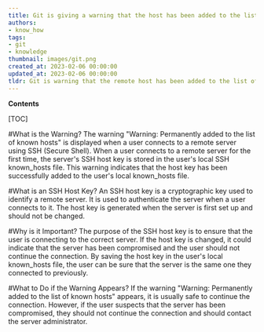 ```yaml
---
title: Git is giving a warning that the host has been added to the list of known hosts permanently
authors:
- know_how
tags:
- git
- knowledge
thumbnail: images/git.png
created_at: 2023-02-06 00:00:00
updated_at: 2023-02-06 00:00:00
tldr: Git is warning that the remote host has been added to the list of known hosts and the connection is now secure.
---
```


**Contents**

[TOC]

#What is the Warning?
The warning "Warning: Permanently added to the list of known hosts" is displayed when a user connects to a remote server using SSH (Secure Shell). When a user connects to a remote server for the first time, the server's SSH host key is stored in the user's local SSH known_hosts file. This warning indicates that the host key has been successfully added to the user's local known_hosts file.

#What is an SSH Host Key?
An SSH host key is a cryptographic key used to identify a remote server. It is used to authenticate the server when a user connects to it. The host key is generated when the server is first set up and should not be changed.

#Why is it Important?
The purpose of the SSH host key is to ensure that the user is connecting to the correct server. If the host key is changed, it could indicate that the server has been compromised and the user should not continue the connection. By saving the host key in the user's local known_hosts file, the user can be sure that the server is the same one they connected to previously.

#What to Do if the Warning Appears?
If the warning "Warning: Permanently added to the list of known hosts" appears, it is usually safe to continue the connection. However, if the user suspects that the server has been compromised, they should not continue the connection and should contact the server administrator.
